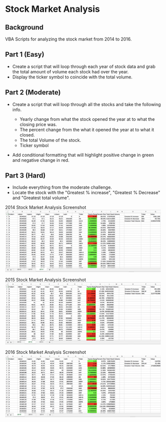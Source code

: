 # Stock Market Analysis 

## Background
VBA Scripts for analyzing the stock market from 2014 to 2016.

## Part 1 (Easy)

- Create a script that will loop through each year of stock data and grab the total amount of volume each stock had over the year.
- Display the ticker symbol to coincide with the total volume.

## Part 2 (Moderate)

- Create a script that will loop through all the stocks and take the following info.
  * Yearly change from what the stock opened the year at to what the closing price was.
  * The percent change from the what it opened the year at to what it closed.
  * The total Volume of the stock.
  * Ticker symbol

- Add conditional formatting that will highlight positive change in green and negative change in red.

## Part 3 (Hard)

- Include everything from the moderate challenge.
- Locate the stock with the "Greatest % increase", "Greatest % Decrease" and "Greatest total volume".

2014 Stock Market Analysis Screenshot
![2014_Screenshot](Images/README/2014_StockMarketAnalysis_Screenshot.png)

2015 Stock Market Analysis Screenshot
![2015_Screenshot](Images/README/2015_StockMarketAnalysis_Screenshot.png)

2016 Stock Market Analysis Screenshot
![2016_Screenshot](Images/README/2016_StockMarketAnalysis_Screenshot.png)

